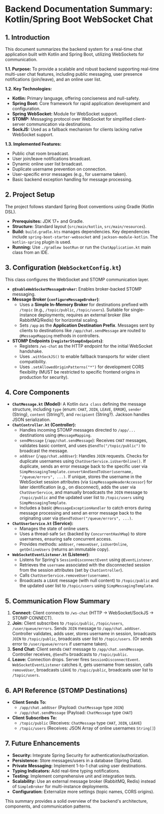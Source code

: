 # Backend Documentation Summary: Kotlin/Spring Boot WebSocket Chat

## 1. Introduction

This document summarizes the backend system for a real-time chat application built with Kotlin and Spring Boot, utilizing WebSockets for communication.

**1.1. Purpose:**
To provide a scalable and robust backend supporting real-time multi-user chat features, including public messaging, user presence notifications (join/leave), and an online user list.

**1.2. Key Technologies:**
* **Kotlin:** Primary language, offering conciseness and null-safety.
* **Spring Boot:** Core framework for rapid application development and configuration.
* **Spring WebSocket:** Module for WebSocket support.
* **STOMP:** Messaging protocol over WebSocket for simplified client-server communication via destinations.
* **SockJS:** Used as a fallback mechanism for clients lacking native WebSocket support.

**1.3. Implemented Features:**
* Public chat room broadcast.
* User join/leave notifications broadcast.
* Dynamic online user list broadcast.
* Duplicate username prevention on connection.
* User-specific error messages (e.g., for username taken).
* Basic backend exception handling for message processing.

## 2. Project Setup

The project follows standard Spring Boot conventions using Gradle (Kotlin DSL).

* **Prerequisites:** JDK 17+ and Gradle.
* **Structure:** Standard layout (`src/main/kotlin`, `src/main/resources`).
* **Build:** `build.gradle.kts` manages dependencies. Key dependencies include `spring-boot-starter-websocket` and `jackson-module-kotlin`. The `kotlin-spring` plugin is used.
* **Running:** Use `./gradlew bootRun` or run the `ChatApplication.kt` main class from an IDE.

## 3. Configuration (`WebSocketConfig.kt`)

This class configures the WebSocket and STOMP communication layer.

* **`@EnableWebSocketMessageBroker`:** Enables broker-backed STOMP messaging.
* **Message Broker (`configureMessageBroker`)**:
    * Uses a **Simple In-Memory Broker** for destinations prefixed with `/topic` (e.g., `/topic/public`, `/topic/users`). Suitable for single-instance deployments; requires an external broker (like RabbitMQ/Redis) for horizontal scaling.
    * Sets `/app` as the **Application Destination Prefix**. Messages sent by clients to destinations like `/app/chat.sendMessage` are routed to `@MessageMapping` methods in controllers.
* **STOMP Endpoints (`registerStompEndpoints`)**:
    * Registers `/ws-chat` as the HTTP endpoint for the initial WebSocket handshake.
    * Uses `.withSockJS()` to enable fallback transports for wider client compatibility.
    * Uses `.setAllowedOriginPatterns("*")` for development CORS flexibility (MUST be restricted to specific frontend origins in production for security).

## 4. Core Components

* **`ChatMessage.kt` (Model):** A Kotlin `data class` defining the message structure, including `type` (enum: `CHAT`, `JOIN`, `LEAVE`, `ERROR`), `sender` (String), `content` (String?), and `recipient` (String?). Jackson handles JSON serialization.
* **`ChatController.kt` (Controller):**
    * Handles incoming STOMP messages directed to `/app/...` destinations using `@MessageMapping`.
    * `sendMessage` (`/app/chat.sendMessage`): Receives `CHAT` messages, validates basic content, and uses `@SendTo("/topic/public")` to broadcast the message.
    * `addUser` (`/app/chat.addUser`): Handles `JOIN` requests. Checks for duplicate usernames using `ChatUserService.isUserOnline()`. If duplicate, sends an error message back to the specific user via `SimpMessagingTemplate.convertAndSendToUser(username, "/queue/errors", ...)`. If unique, stores the username in the WebSocket session attributes (via `SimpMessageHeaderAccessor`) for later identification (e.g., on disconnect), adds the user via `ChatUserService`, and manually broadcasts the `JOIN` message to `/topic/public` and the updated user list to `/topic/users` using `SimpMessagingTemplate`.
    * Includes a basic `@MessageExceptionHandler` to catch errors during message processing and send an error message back to the originating user via `@SendToUser("/queue/errors", ...)`.
* **`ChatUserService.kt` (Service):**
    * Manages the state of online users.
    * Uses a thread-safe `Set` (backed by `ConcurrentHashMap`) to store usernames, ensuring safe concurrent access.
    * Provides methods: `addUser`, `removeUser`, `isUserOnline`, `getOnlineUsers` (returns an immutable copy).
* **`WebSocketEventListener.kt` (Listener):**
    * Listens for Spring's `SessionDisconnectEvent` using `@EventListener`.
    * Retrieves the `username` associated with the disconnected session from the session attributes (set by `ChatController`).
    * Calls `ChatUserService.removeUser(username)`.
    * Broadcasts a `LEAVE` message (with null content) to `/topic/public` and the updated user list to `/topic/users` using `SimpMessagingTemplate`.

## 5. Communication Flow Summary

1.  **Connect:** Client connects to `/ws-chat` (HTTP -> WebSocket/SockJS -> STOMP CONNECT).
2.  **Join:** Client subscribes to `/topic/public`, `/topic/users`, `/user/queue/errors`. Sends `JOIN` message to `/app/chat.addUser`. Controller validates, adds user, stores username in session, broadcasts `JOIN` to `/topic/public`, broadcasts user list to `/topic/users`. (Or sends error to `/user/queue/errors` if username taken).
3.  **Send Chat:** Client sends `CHAT` message to `/app/chat.sendMessage`. Controller receives, `@SendTo` broadcasts to `/topic/public`.
4.  **Leave:** Connection drops. Server fires `SessionDisconnectEvent`. `WebSocketEventListener` catches it, gets username from session, calls `removeUser`, broadcasts `LEAVE` to `/topic/public`, broadcasts user list to `/topic/users`.

## 6. API Reference (STOMP Destinations)

* **Client Sends To:**
    * `/app/chat.addUser` (Payload: `ChatMessage` type `JOIN`)
    * `/app/chat.sendMessage` (Payload: `ChatMessage` type `CHAT`)
* **Client Subscribes To:**
    * `/topic/public` (Receives: `ChatMessage` type `CHAT`, `JOIN`, `LEAVE`)
    * `/topic/users` (Receives: JSON Array of online usernames `String[]`)

## 7. Future Enhancements

* **Security:** Integrate Spring Security for authentication/authorization.
* **Persistence:** Store messages/users in a database (Spring Data).
* **Private Messaging:** Implement 1-to-1 chat using user destinations.
* **Typing Indicators:** Add real-time typing notifications.
* **Testing:** Implement comprehensive unit and integration tests.
* **Scalability:** Use an external message broker (RabbitMQ, Redis) instead of `SimpleBroker` for multi-instance deployments.
* **Configuration:** Externalize more settings (topic names, CORS origins).

This summary provides a solid overview of the backend's architecture, components, and communication patterns.

